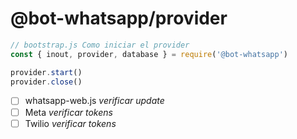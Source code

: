 # @bot-whatsapp/provider

```js
// bootstrap.js Como iniciar el provider
const { inout, provider, database } = require('@bot-whatsapp')

provider.start()
provider.close()

```

- [ ] whatsapp-web.js _verificar update_
- [ ] Meta _verificar tokens_
- [ ] Twilio _verificar tokens_